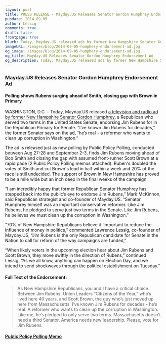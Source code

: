 ```yaml
---
layout: post
title: PRESS RELEASE - Mayday.US Releases Senator Gordon Humphrey Endorsement Ad
pubdate: 2014-09-05
author: Lessig
comments: true
draft: false
frontpage: true
blurb: Today, Mayday.US released ads by former New Hampshire Senator Gordon Humphrey endorsing Jim Rubens for in the Republican Primary for Senate.
imageURL: /images/blog/2014-09-05-humphery-endorsement-ad.jpg
og_image: /images/blog/2014-09-05-humphery-endorsement-ad.jpg
og_title: Mayday.US Releases Senator Gordon Humphrey Endorsement Ad
og_description: Today, Mayday.US released ads by former New Hampshire Senator Gordon Humphrey, a Republican who served two terms in the United States Senate, endorsing Jim Rubens for in the Republican Primary for Senate. “I’ve known Jim Rubens for decades,” the former Senator says on the ad, “he’s real &ndash; a reformer who wants to clean up corruption in Washington.”
---
```


### Mayday.US Releases Senator Gordon Humphrey Endorsement Ad

#### Polling shows Rubens surging ahead of Smith, closing gap with Brown in Primary

WASHINGTON, D.C. – Today, Mayday.US released [a television and radio ad by former New Hampshire Senator Gordon Humphrey](https://mayday.us/rubens/), a Republican who served two terms in the United States Senate, endorsing Jim Rubens for in the Republican Primary for Senate. “I’ve known Jim Rubens for decades,” the former Senator says on the ad, “he’s real &ndash; a reformer who wants to clean up corruption in Washington.”

The ad is released just as new polling by Public Policy Polling, conducted between Aug 27-28 and September 2-3, finds Jim Rubens moving ahead of Bob Smith and closing the gap with assumed front-runner Scott Brown at a rapid pace (2 Public Policy Polling memos attached). Ruben's doubled the votes of Smith and cut Brown's lead in half within a week and 20% of the race is still undecided. The support of Brown in New Hampshire has proved to be a mile wide but an inch deep in the final weeks of the campaign.

“I am incredibly happy that former Republican Senator Humphrey has stepped back into the public’s eye to endorse Jim Rubens,” Mark McKinnon, said Republican strategist and co-founder of Mayday.US. “Senator Humphrey himself was an important conservative reformer. Like Jim Rubens, he pledged to serve just two terms in the Senate. Like Jim Rubens, he believes we must clean up the corruption in Washington.”

“70% of New Hampshire Republicans believe it ‘important to reduce the influence of money in politics,” commented Lawrence Lessig, co-founder of Mayday.US, “Jim Rubens is the only Republican candidate for Senate in the Nation to call for reform of the way campaigns are funded,”

“When likely voters in the upcoming election hear about Jim Rubens and Scott Brown, they move swiftly in the direction of Rubens,” continued Lessig, “As we all know, anything can happen on Election Day, and we intend to send shockwaves through the political establishment on Tuesday.”

#### Full Text of the Endorsement:

> As New Hampshire Republicans, you and I have a critical choice.
> Between Jim Rubens, Union Leaders “Citizens of the Year,” who’s lived here 40 years, and Scott Brown, the guy who’s just moved up here from Massachusetts.
> I’ve known Jim Rubens for decades - he’s real.
> A reformer who wants to clean up the corruption in Washington.
> Like me, he’s pledged to only serve two terms.
> Massachusetts doesn’t need a third Senator.
> America needs new leadership.
> Please, vote for Jim Rubens.

#### <a href="/files/NHGOPTracker.pdf">Public Policy Polling Memo</a>

